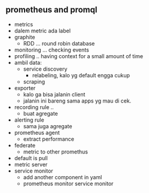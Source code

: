 ## prometheus and promql
- metrics
- dalem metric ada label
- graphite
    - RDD ... round robin database
- monitoring ... checking events
- profiling .. having context for a small amount of time
- ambil data:
    - service discovery
        - relabeling, kalo yg default engga cukup
    - scraping
- exporter
    - kalo ga bisa jalanin client
    - jalanin ini bareng sama apps yg mau di cek.
- recording rule ..
    - buat agregate
- alerting rule
    - sama juga agregate
- prometheus agent
    - extract performance
- federate
    - metric to other promethus
- default is pull
- metric server
- service monitor
    - add another component in yaml
    - prometheus monitor service monitor

